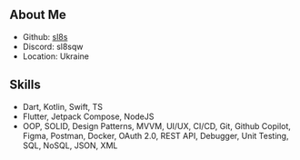 ## About Me
- Github: [sl8s](https://github.com/sl8s)
- Discord: sl8sqw
- Location: Ukraine
## Skills
- Dart, Kotlin, Swift, TS
- Flutter, Jetpack Compose, NodeJS
- OOP, SOLID, Design Patterns, MVVM, UI/UX, CI/CD, Git, Github Copilot, Figma, Postman, Docker, OAuth 2.0, REST API, Debugger, Unit Testing, SQL, NoSQL, JSON, XML